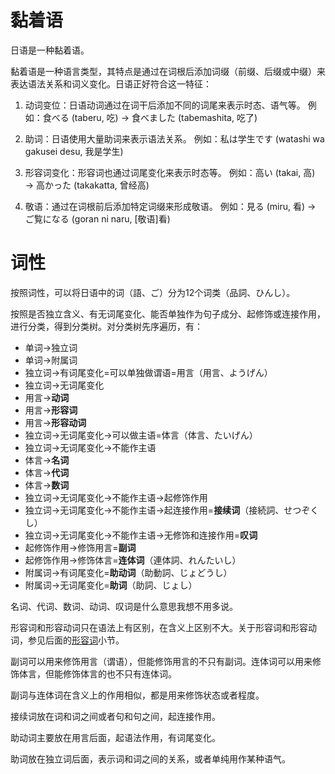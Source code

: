 # 黏着语

日语是一种黏着语。

黏着语是一种语言类型，其特点是通过在词根后添加词缀（前缀、后缀或中缀）来表达语法关系和词义变化。日语正好符合这一特征：

1. 动词变位：日语动词通过在词干后添加不同的词尾来表示时态、语气等。
   例如：食べる (taberu, 吃) → 食べました (tabemashita, 吃了)

2. 助词：日语使用大量助词来表示语法关系。
   例如：私は学生です (watashi wa gakusei desu, 我是学生)

3. 形容词变化：形容词也通过词尾变化来表示时态等。
   例如：高い (takai, 高) → 高かった (takakatta, 曾经高)

4. 敬语：通过在词根前后添加特定词缀来形成敬语。
   例如：見る (miru, 看) → ご覧になる (goran ni naru, [敬语]看)

# 词性

按照词性，可以将日语中的词（語、ご）分为12个词类（品詞、ひんし）。

按照是否独立含义、有无词尾变化、能否单独作为句子成分、起修饰或连接作用，进行分类，得到分类树。对分类树先序遍历，有：

- 单词->独立词
- 单词->附属词
- 独立词->有词尾变化=可以单独做谓语=用言（用言、ようげん）
- 独立词->无词尾变化
- 用言->**动词**
- 用言->**形容词**
- 用言->**形容动词**
- 独立词->无词尾变化->可以做主语=体言（体言、たいげん）
- 独立词->无词尾变化->不能作主语
- 体言->**名词**
- 体言->**代词**
- 体言->**数词**
- 独立词->无词尾变化->不能作主语->起修饰作用
- 独立词->无词尾变化->不能作主语->起连接作用=**接续词**（接続詞、せつぞくし）
- 独立词->无词尾变化->不能作主语->无修饰和连接作用=**叹词**
- 起修饰作用->修饰用言=**副词**
- 起修饰作用->修饰体言=**连体词**（連体詞、れんたいし）
- 附属词->有词尾变化=**助动词**（助動詞、じょどうし）
- 附属词->无词尾变化=**助词**（助詞、じょし）

名词、代词、数词、动词、叹词是什么意思我想不用多说。

形容词和形容动词只在语法上有区别，在含义上区别不大。关于形容词和形容动词，参见后面的[形容词](2.4_形容词.md)小节。

副词可以用来修饰用言（谓语），但能修饰用言的不只有副词。连体词可以用来修饰体言，但能修饰体言的也不只有连体词。

副词与连体词在含义上的作用相似，都是用来修饰状态或者程度。

接续词放在词和词之间或者句和句之间，起连接作用。

助动词主要放在用言后面，起语法作用，有词尾变化。

助词放在独立词后面，表示词和词之间的关系，或者单纯用作某种语气。